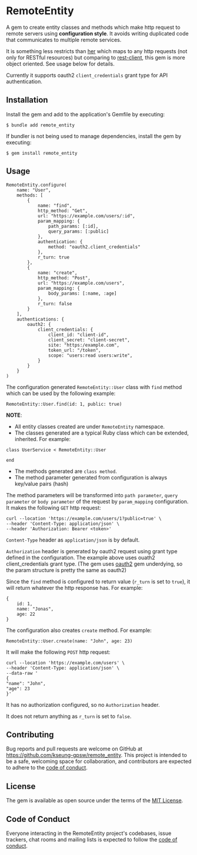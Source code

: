 # RemoteEntity

A gem to create entity classes and methods which make http request to remote servers using **configuration style**. It avoids writing duplicated code that communicates to multiple remote services.

It is something less restricts than [her](https://github.com/remi/her) which maps to any http requests (not only for RESTful resources) but comparing to [rest-client](https://github.com/rest-client/rest-client), this gem is more object oriented. See usage below for details.

Currently it supports oauth2 `client_credentials` grant type for API authentication.

## Installation

Install the gem and add to the application's Gemfile by executing:

    $ bundle add remote_entity

If bundler is not being used to manage dependencies, install the gem by executing:

    $ gem install remote_entity

## Usage

```
RemoteEntity.configure(
    name: "User",
    methods: [
        {
            name: "find",
            http_method: "Get",
            url: "https://example.com/users/:id",
            param_mapping: {
                path_params: [:id],
                query_params: [:public]
            },
            authentication: {
                method: "oauth2.client_credentials"
            },
            r_turn: true
        },
        {
            name: "create",
            http_method: "Post",
            url: "https://example.com/users",
            param_mapping: {
                body_params: [:name, :age]
            },
            r_turn: false
        }
    ],
    authentications: {
        oauth2: {
            client_credentials: {
                client_id: "client-id",
                client_secret: "client-secret",
                site: "https:/example.com",
                token_url: "/token",
                scope: "users:read users:write",
            }
        }
    }
)
```
The configuration generated `RemoteEntity::User` class with `find` method which can be used by the following example:

```
RemoteEntity::User.find(id: 1, public: true)
```
**NOTE**:
- All entity classes created are under `RemoteEntity` namespace.
- The classes generated are a typical Ruby class which can be extended, inherited. For example:
```
class UserService < RemoteEntity::User

end
```
- The methods generated are `class method`.
- The method parameter generated from configuration is always key/value pairs (hash)

The method parameters will be transformed into `path parameter`, `query parameter` or `body parameter` of the request by `param_mapping` configuration. It makes the following `GET` http request:
```
curl --location 'https://example.com/users/1?public=true' \
--header 'Content-Type: application/json' \
--header 'Authorization: Bearer <token>'
```

`Content-Type` header as `application/json` is by default.

`Authorization` header is generated by oauth2 request using grant type defined in the configuration. The example above uses ouath2 client_credentials grant type. (The gem uses [oauth2](https://gitlab.com/oauth-xx/oauth2/) gem underdying, so the param structure is pretty the same as oauth2)

Since the `find` method is configured to return value (`r_turn` is set to `true`), it will return whatever the http response has. For example:
```
{
    id: 1,
    name: "Jonas",
    age: 22
}
```
The configuration also creates `create` method. For example:
```
RemoteEntity::User.create(name: "John", age: 23)
```
It will make the following `POST` http request:
```
curl --location 'https://example.com/users' \
--header 'Content-Type: application/json' \
--data-raw '
{
"name": "John",
"age": 23
}'
```
It has no authorization configured, so no `Authorization` header.

It does not return anything as `r_turn` is set to `false`.

## Contributing

Bug reports and pull requests are welcome on GitHub at https://github.com/kseung-gpsw/remote_entity. This project is intended to be a safe, welcoming space for collaboration, and contributors are expected to adhere to the [code of conduct](https://github.com/[USERNAME]/remote_entity/blob/main/CODE_OF_CONDUCT.md).

## License

The gem is available as open source under the terms of the [MIT License](https://opensource.org/licenses/MIT).

## Code of Conduct

Everyone interacting in the RemoteEntity project's codebases, issue trackers, chat rooms and mailing lists is expected to follow the [code of conduct](https://github.com/[USERNAME]/remote_entity/blob/main/CODE_OF_CONDUCT.md).
